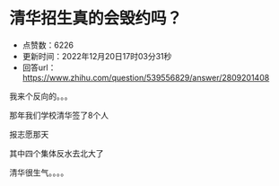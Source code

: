# 清华招生真的会毁约吗？
- 点赞数：6226
- 更新时间：2022年12月20日17时03分31秒
- 回答url：https://www.zhihu.com/question/539556829/answer/2809201408
<body>
 <p data-pid="PVwIo6p1">我来个反向的。。。</p>
 <p data-pid="fhJ7mf1E">那年我们学校清华签了8个人</p>
 <p data-pid="vVVvAjTe">报志愿那天</p>
 <p data-pid="3KRZhEkP">其中四个集体反水去北大了</p>
 <p data-pid="JdejWfqo">清华很生气。。。。</p>
</body>